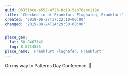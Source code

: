 ```yaml
---
guid: 06331bce-a552-4f23-8c19-5eb78abc119e
title: 'Checked in at Frankfurt Flughafen, Frankfurt'
created: '2019-06-27T17:22:10+00:00'
changed: '2019-09-24T14:29:50+00:00'


place_geo:
  lat: 50.0467142
  lng: 8.5714535
place_name: 'Frankfurt Flughafen, Frankfurt'
---
```


On my way to Patterns Day Conference. 🎉
